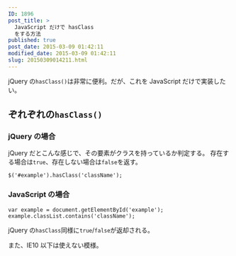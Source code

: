 ```yaml
---
ID: 1896
post_title: >
  JavaScript だけで hasClass
  をする方法
published: true
post_date: 2015-03-09 01:42:11
modified_date: 2015-03-09 01:42:11
slug: 20150309014211.html
---
```

jQuery の<code>hasClass()</code>は非常に便利。だが、これを JavaScript だけで実装したい。
<!--more-->
<h2>ぞれぞれの<code>hasClass()</code></h2>
<h3>jQuery の場合</h3>
jQuery だとこんな感じで、その要素がクラスを持っているか判定する。
存在する場合は<code>true</code>、存在しない場合は<code>false</code>を返す。 
<pre class="language-javascript"><code>$('#example').hasClass('className');</code></pre>

<h3>JavaScript の場合</h3>
<pre class="language-javascript"><code>var example = document.getElementById('example');
example.classList.contains('className');</code></pre>
jQuery の<code>hasClass</code>同様に<code>true</code>/<code>false</code>が返却される。

また、IE10 以下は使えない模様。